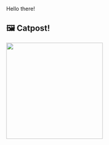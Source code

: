 Hello there!



## 🖼️ Catpost!

<sub>
    <img src="https://cdn2.thecatapi.com/images/c27.jpg" height="256">
</sub>

